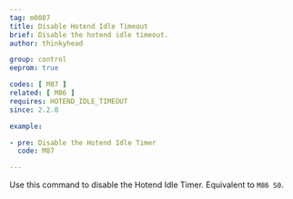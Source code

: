 ```yaml
---
tag: m0087
title: Disable Hotend Idle Timeout
brief: Disable the hotend idle timeout.
author: thinkyhead

group: control
eeprom: true

codes: [ M87 ]
related: [ M86 ]
requires: HOTEND_IDLE_TIMEOUT
since: 2.2.0

example:

- pre: Disable the Hotend Idle Timer
  code: M87

---
```


Use this command to disable the Hotend Idle Timer. Equivalent to `M86 S0`.
